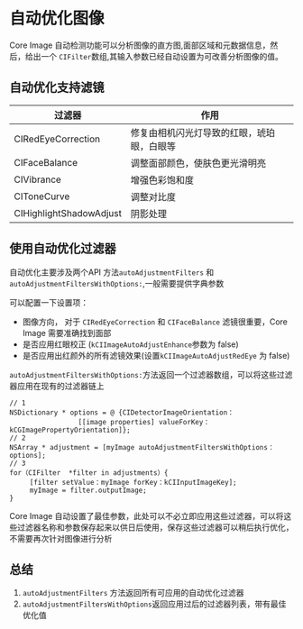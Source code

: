 # 自动优化图像  

Core Image 自动检测功能可以分析图像的直方图,面部区域和元数据信息，然后，给出一个 `CIFilter`数组,其输入参数已经自动设置为可改善分析图像的值。    


## 自动优化支持滤镜   

过滤器              | 作用
----                | ---
CIRedEyeCorrection | 修复由相机闪光灯导致的红眼，琥珀眼，白眼等  
CIFaceBalance        |  调整面部颜色，使肤色更光滑明亮  
CIVibrance          | 增强色彩饱和度  
CIToneCurve         | 调整对比度  
CIHighlightShadowAdjust | 阴影处理   



## 使用自动优化过滤器  
自动优化主要涉及两个API 方法`autoAdjustmentFilters` 和 `autoAdjustmentFiltersWithOptions:`,一般需要提供字典参数   

可以配置一下设置项： 
* 图像方向， 对于 `CIRedEyeCorrection` 和 `CIFaceBalance` 滤镜很重要，Core Image 需要准确找到面部   
* 是否应用红眼校正 (`kCIImageAutoAdjustEnhance`参数为 false)   
* 是否应用出红颜外的所有滤镜效果(设置`kCIImageAutoAdjustRedEye` 为 false)

`autoAdjustmentFiltersWithOptions:`方法返回一个过滤器数组，可以将这些过滤器应用在现有的过滤器链上     

```
// 1
NSDictionary * options = @ {CIDetectorImageOrientation：
                 [[image properties] valueForKey：kCGImagePropertyOrientation]};
// 2
NSArray * adjustment = [myImage autoAdjustmentFiltersWithOptions：options];
// 3
for（CIFilter  *filter in adjustments）{
     [filter setValue：myImage forKey：kCIInputImageKey];
     myImage = filter.outputImage;
}
```

Core Image 自动设置了最佳参数，此处可以不必立即应用这些过滤器，可以将这些过滤器名称和参数保存起来以供日后使用，保存这些过滤器可以稍后执行优化，不需要再次针对图像进行分析     

## 总结  
1. `autoAdjustmentFilters` 方法返回所有可应用的自动优化过滤器  
2. `autoAdjustmentFiltersWithOptions`返回应用过后的过滤器列表，带有最佳优化值   





